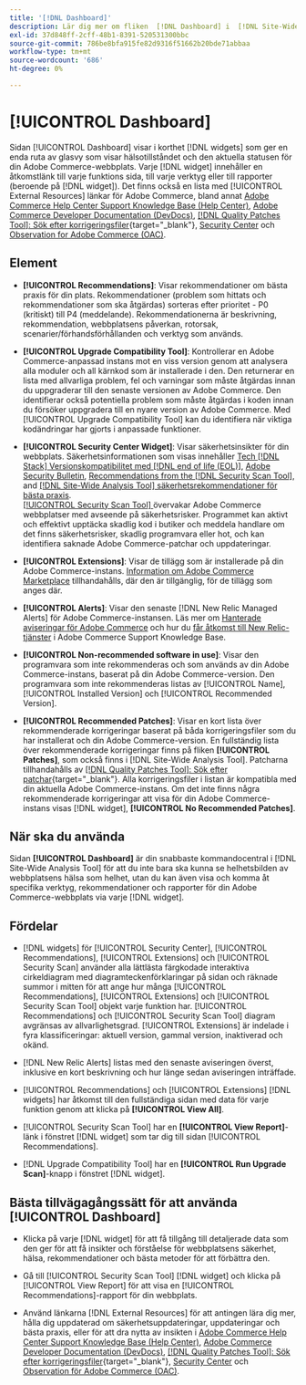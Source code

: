 ```yaml
---
title: '[!DNL Dashboard]'
description: Lär dig mer om fliken  [!DNL Dashboard] i  [!DNL Site-Wide Analysis Tool] -elementen, när du ska använda dem, fördelarna och de bästa metoderna.
exl-id: 37d848ff-2cff-48b1-8391-520531300bbc
source-git-commit: 786be8bfa915fe82d9316f51662b20bde71abbaa
workflow-type: tm+mt
source-wordcount: '686'
ht-degree: 0%

---
```


# [!UICONTROL Dashboard]

Sidan [!UICONTROL Dashboard] visar i korthet [!DNL widgets] som ger en enda ruta av glasvy som visar hälsotillståndet och den aktuella statusen för din Adobe Commerce-webbplats. Varje [!DNL widget] innehåller en åtkomstlänk till varje funktions sida, till varje verktyg eller till rapporter (beroende på [!DNL widget]).
Det finns också en lista med [!UICONTROL External Resources] länkar för Adobe Commerce, bland annat [Adobe Commerce Help Center Support Knowledge Base (Help Center)](https://experienceleague.adobe.com/docs/commerce-knowledge-base/kb/overview.html), [Adobe Commerce Developer Documentation (DevDocs)](https://developer.adobe.com/commerce/docs/), [[!DNL Quality Patches Tool]: Sök efter korrigeringsfiler](https://experienceleague.adobe.com/tools/commerce-quality-patches/index.html){target="_blank"}, [Security Center](https://helpx.adobe.com/security.html) och [Observation for Adobe Commerce (OAC)](https://experienceleague.adobe.com/docs/commerce-operations/tools/observation-for-adobe-commerce/intro.html).

## Element

* **[!UICONTROL Recommendations]**: Visar rekommendationer om bästa praxis för din plats. Rekommendationer (problem som hittats och rekommendationer som ska åtgärdas) sorteras efter prioritet - P0 (kritiskt) till P4 (meddelande).
Rekommendationerna är beskrivning, rekommendation, webbplatsens påverkan, rotorsak, scenarier/förhandsförhållanden och verktyg som används.

* **[!UICONTROL Upgrade Compatibility Tool]**: Kontrollerar en Adobe Commerce-anpassad instans mot en viss version genom att analysera alla moduler och all kärnkod som är installerade i den. Den returnerar en lista med allvarliga problem, fel och varningar som måste åtgärdas innan du uppgraderar till den senaste versionen av Adobe Commerce. Den identifierar också potentiella problem som måste åtgärdas i koden innan du försöker uppgradera till en nyare version av Adobe Commerce.
Med [!UICONTROL Upgrade Compatibility Tool] kan du identifiera när viktiga kodändringar har gjorts i anpassade funktioner.

* **[!UICONTROL Security Center Widget]**: Visar säkerhetsinsikter för din webbplats.
Säkerhetsinformationen som visas innehåller [Tech [!DNL Stack] Versionskompatibilitet med  [!DNL end of life (EOL)]](https://experienceleague.adobe.com/docs/commerce-operations/installation-guide/system-requirements.html), [Adobe Security Bulletin](https://helpx.adobe.com/security/security-bulletin.html), [Recommendations from the [!DNL Security Scan Tool]](https://experienceleague.adobe.com/docs/commerce-admin/systems/security/security-scan.html), and [[!DNL Site-Wide Analysis Tool] säkerhetsrekommendationer för bästa praxis](https://experienceleague.adobe.com/docs/commerce-operations/tools/site-wide-analysis-tool/recommendations.html).<br>
[[!UICONTROL Security Scan Tool] ](https://experienceleague.adobe.com/docs/commerce-admin/systems/security/security-scan.html) övervakar Adobe Commerce webbplatser med avseende på säkerhetsrisker. Programmet kan aktivt och effektivt upptäcka skadlig kod i butiker och meddela handlare om det finns säkerhetsrisker, skadlig programvara eller hot, och kan identifiera saknade Adobe Commerce-patchar och uppdateringar.

* **[!UICONTROL Extensions]**: Visar de tillägg som är installerade på din Adobe Commerce-instans. [Information om Adobe Commerce Marketplace](https://marketplace.magento.com/extensions.html) tillhandahålls, där den är tillgänglig, för de tillägg som anges där.

* **[!UICONTROL Alerts]**: Visar den senaste [!DNL New Relic Managed Alerts] för Adobe Commerce-instansen. Läs mer om [Hanterade aviseringar för Adobe Commerce](https://experienceleague.adobe.com/docs/commerce-knowledge-base/kb/support-tools/managed-alerts/managed-alerts-for-magento-commerce.html) och hur du [får åtkomst till New Relic-tjänster](https://experienceleague.adobe.com/docs/commerce-knowledge-base/kb/faq/access-new-relic-services.html) i Adobe Commerce Support Knowledge Base.

* **[!UICONTROL Non-recommended software in use]**: Visar den programvara som inte rekommenderas och som används av din Adobe Commerce-instans, baserat på din Adobe Commerce-version. Den programvara som inte rekommenderas listas av [!UICONTROL Name], [!UICONTROL Installed Version] och [!UICONTROL Recommended Version].

* **[!UICONTROL Recommended Patches]**: Visar en kort lista över rekommenderade korrigeringar baserat på båda korrigeringsfiler som du har installerat och din Adobe Commerce-version. En fullständig lista över rekommenderade korrigeringar finns på fliken **[!UICONTROL Patches]**, som också finns i [!DNL Site-Wide Analysis Tool]. Patcharna tillhandahålls av [[!DNL Quality Patches Tool]: Sök efter patchar](https://experienceleague.adobe.com/tools/commerce-quality-patches/index.html){target="_blank"}. Alla korrigeringsfiler i listan är kompatibla med din aktuella Adobe Commerce-instans.
Om det inte finns några rekommenderade korrigeringar att visa för din Adobe Commerce-instans visas [!DNL widget], **[!UICONTROL No Recommended Patches]**.

## När ska du använda

Sidan **[!UICONTROL Dashboard]** är din snabbaste kommandocentral i [!DNL Site-Wide Analysis Tool] för att du inte bara ska kunna se helhetsbilden av webbplatsens hälsa som helhet, utan du kan även visa och komma åt specifika verktyg, rekommendationer och rapporter för din Adobe Commerce-webbplats via varje [!DNL widget].

## Fördelar

* [!DNL widgets] för [!UICONTROL Security Center], [!UICONTROL Recommendations], [!UICONTROL Extensions] och [!UICONTROL Security Scan] använder alla lättlästa färgkodade interaktiva cirkeldiagram med diagramteckenförklaringar på sidan och räknade summor i mitten för att ange hur många [!UICONTROL Recommendations], [!UICONTROL Extensions] och [!UICONTROL Security Scan Tool] objekt varje funktion har. [!UICONTROL Recommendations] och [!UICONTROL Security Scan Tool] diagram avgränsas av allvarlighetsgrad. [!UICONTROL Extensions] är indelade i fyra klassificeringar: aktuell version, gammal version, inaktiverad och okänd.

* [!DNL New Relic Alerts] listas med den senaste aviseringen överst, inklusive en kort beskrivning och hur länge sedan aviseringen inträffade.

* [!UICONTROL Recommendations] och [!UICONTROL Extensions] [!DNL widgets] har åtkomst till den fullständiga sidan med data för varje funktion genom att klicka på **[!UICONTROL View All]**.

* [!UICONTROL Security Scan Tool] har en **[!UICONTROL View Report]**-länk i fönstret [!DNL widget] som tar dig till sidan [!UICONTROL Recommendations].

* [!DNL Upgrade Compatibility Tool] har en **[!UICONTROL Run Upgrade Scan]**-knapp i fönstret [!DNL widget].

## Bästa tillvägagångssätt för att använda [!UICONTROL Dashboard]

* Klicka på varje [!DNL widget] för att få tillgång till detaljerade data som den ger för att få insikter och förståelse för webbplatsens säkerhet, hälsa, rekommendationer och bästa metoder för att förbättra den.

* Gå till [!UICONTROL Security Scan Tool] [!DNL widget] och klicka på [!UICONTROL View Report] för att visa en [!UICONTROL Recommendations]-rapport för din webbplats.

* Använd länkarna [!DNL External Resources] för att antingen lära dig mer, hålla dig uppdaterad om säkerhetsuppdateringar, uppdateringar och bästa praxis, eller för att dra nytta av insikten i [Adobe Commerce Help Center Support Knowledge Base (Help Center)](https://experienceleague.adobe.com/docs/commerce-knowledge-base/kb/overview.html), [Adobe Commerce Developer Documentation (DevDocs)](https://developer.adobe.com/commerce/docs/), [[!DNL Quality Patches Tool]: Sök efter korrigeringsfiler](https://experienceleague.adobe.com/tools/commerce-quality-patches/index.html){target="_blank"}, [Security Center](https://helpx.adobe.com/security.html) och [ Observation för Adobe Commerce (OAC)](https://experienceleague.adobe.com/docs/commerce-operations/tools/observation-for-adobe-commerce/intro.html).
